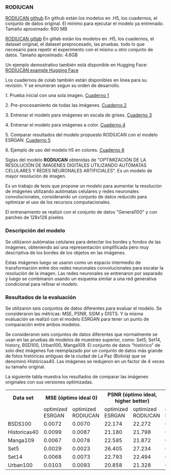<h3>RODIUCAN</h3>
<p>
<a target="_blank" href="https://github.com/rolandex25g/rodiucan.git">RODIUCAN github</a>
En github están los modelos en .H5, los cuadernos, el conjunto de datos original. El mínimo para ejecutar el modelo ya entrenado.
Tamaño aproximado: 600 MB
</p>
<p>
<a target="_blank" href="https://gitlab.com/rolandex25/rodiucan.git">RODIUCAN gitlab</a>
En gitlab están los modelos en .H5, los cuadernos, el dataset original, el dataset preprocesado, las pruebas. todo lo que necesario
para repetir el experimento con el mismo u otro conjunto de datos.
Tamaño aproximado: 4.6GB
</p>

<p>
Un ejemplo demostrativo también está disponible en Hugging Face:
<a target="_blank" href="https://huggingface.co/spaces/rolandex25/RODIUCAN-Demo">RODIUCAN example Hugging Face</a>
</p>

<p>Los cuadernos de colab también están disponibles en línea para su revisión. Y se enumeran segun su orden de desarrollo.</p>

<p>
1. Prueba inicial con una sola imagen. 
<a target="_blank" href="https://drive.google.com/file/d/1u71QG7u_CsVgDqMQdw10Z6k7vFD-Up9c/view?usp=sharing">Cuaderno 1</a>
</p>
<p>
2. Pre-procesamiento de todas las imágenes. 
<a target="_blank" href="https://drive.google.com/file/d/1LavGy5UX8Vc7iYs-3OVay6CwRBr68RPC/view?usp=sharing">Cuaderno 2</a>
</p>
<p>
3. Entrenar el modelo para imágenes en escala de grises. 
<a target="_blank" href="https://drive.google.com/file/d/195EtfZRL-Grkdopl67l0tCnWVOl675BF/view?usp=sharing">Cuaderno 3</a>
</p>
<p>
4. Entrenar el modelo para imágenes a color. 
<a target="_blank" href="https://drive.google.com/file/d/12f3jdIrYLPgY2lPSOL6gzwZ4U46EzDh6/view?usp=sharing">Cuaderno 4</a>
</p>
<p>
5. Comparar resultados del modelo propuesto RODIUCAN con el modelo ESRGAN. 
<a target="_blank" href="https://drive.google.com/file/d/186MRR2JzVXVXx-CdtpoDPZgeW3mog4Sd/view?usp=sharing">Cuaderno 5</a>
</p>
<p>
6. Ejemplo de uso del modelo h5 en colores. 
<a target="_blank" href="https://drive.google.com/file/d/1_mJ_Sy0HtPsGu-g72wqrdvW8tFL1gYEE/view?usp=sharing">Cuaderno 6</a>
</p>

<p>Siglas del modelo <strong>RODIUCAN</strong> obtenidas de "OPTIMIZACIÓN DE LA RESOLUCIÓN DE IMÁGENES DIGITALES UTILIZANDO AUTÓMATAS CELULARES Y REDES NEURONALES ARTIFICIALES".
Es un modelo de mayor resolución de imagen.</p>

<p>Es un trabajo de tesis que propone un modelo para aumentar la resolución de imágenes utilizando autómatas celulares y redes neuronales convolucionales, considerando un conjunto de datos reducido para optimizar el uso de los recursos computacionales.</p>

<p>El entrenamiento se realizó con el conjunto de datos "General100" y con parches de 128x128 píxeles.</p>

<h3>Descripción del modelo</h3>
<p>Se utilizaron autómatas celulares para detectar los bordes y fondos de las imágenes, obteniendo así una representación simplificada pero muy descriptiva de los bordes de los objetos en las imágenes.</p>

<p>Estas imágenes luego se usaron como un espacio intermedio de transformación entre dos redes neuronales convolucionales para escalar la resolución de la imagen. Las redes neuronales se entrenaron por separado y luego se combinaron usando un esquema similar a una red generativa condicional para refinar el modelo.</p>


<h3>Resultados de la evaluación</h3>

<p>Se utilizaron seis conjuntos de datos diferentes para evaluar el modelo. Se consideraron las métricas: MSE, PSNR, SSIM y DISTS. Y la misma evaluación se realizó con el modelo ESRGAN para tener un punto de comparación entre ambos modelos.</p>

<p>Se consideraron seis conjuntos de datos diferentes que normalmente se usan en las pruebas de modelos de muestreo superior, como: Set5, Set14, history, BSD100, Urban100, Manga109. El conjunto de datos “histórico” de solo diez imágenes fue reemplazado por un conjunto de datos más grande de fotos históricas antiguas de la ciudad de La Paz (Bolivia) que se denominó Históricas40. Las imágenes se redujeron en un factor de 4 veces su tamaño original.</p>

<p>La siguiente tabla muestra los resultados de comparar las imágenes originales con sus versiones optimizadas.</p>

<table>
<tr>
	<th>Data set</th>
	<th colspan="2">MSE (óptimo ideal 0)</th>
	<th colspan="2">PSNR (óptimo ideal, higher better)</th>
	<th colspan="2">SSIM (óptimo ideal 1)</th>
	<th colspan="2">DISTS (óptimo ideal 0)</th>
</tr>
<tr>
	<td></td>
	<td>optimized ESRGAN</td>
	<td>optimized RODIUCAN</td>
	<td>optimized ESRGAN</td>
	<td>optimized RODIUCAN</td>
	<td>optimized ESRGAN</td>
	<td>optimized RODIUCAN</td>
	<td>optimized ESRGAN</td>
	<td>optimized RODIUCAN</td>
</tr>
<tr>
	<td>BSDS100</td><td>0.0072</td><td>0.0070</td><td>22.174</td><td>22.272</td><td>0.8032</td><td>0.8250</td><td>0.1059</td><td>0.1666</td>
</tr>
<tr>
	<td>Historicas40</td><td>0.0099</td><td>0.0087</td><td>21.180</td><td>21.798</td><td>0.8441</td><td>0.8592</td><td>0.1142</td><td>0.1370</td>
</tr>
<tr>
	<td>Manga109</td><td>0.0067</td><td>0.0078</td><td>22.585</td><td>21.872</td><td>0.8983</td><td>0.8878</td><td>0.0763</td><td>0.1127</td>
</tr>
<tr>
	<td>Set5</td><td>0.0029</td><td>0.0023</td><td>26.405</td><td>27.234</td><td>0.9472</td><td>0.9579</td><td>0.0592</td><td>0.0381</td>
</tr>
<tr>
	<td>Set14</td><td>0.0068</td><td>0.0073</td><td>22.793</td><td>22.494</td><td>0.8528</td><td>0.8704</td><td>0.0994</td><td>0.1310</td>
</tr>
<tr>
	<td>Urban100</td><td>0.0103</td><td>0.0093</td><td>20.858</td><td>21.328</td><td>0.8216</td><td>0.8390</td><td>0.1011</td><td>0.1627</td>
</tr>
</table>
